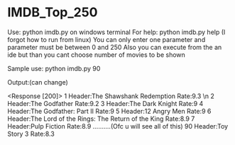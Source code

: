 # IMDB_Top_250

Use: python imdb.py <number of top movies to show> on windows terminal
For help: python imdb.py help 
(I forgot how to run from linux)
You can only enter one parameter and parameter must be between 0 and 250
Also you can execute from the an ide but than you cant choose number of movies to be shown

Sample use: python imdb.py 90

Output:(can change)

<Response [200]>
1 Header:The Shawshank Redemption Rate:9.3 \n
2 Header:The Godfather Rate:9.2
3 Header:The Dark Knight Rate:9
4 Header:The Godfather: Part II Rate:9
5 Header:12 Angry Men Rate:9
6 Header:The Lord of the Rings: The Return of the King Rate:8.9
7 Header:Pulp Fiction Rate:8.9
..........(Ofc u will see all of this)
90 Header:Toy Story 3 Rate:8.3

